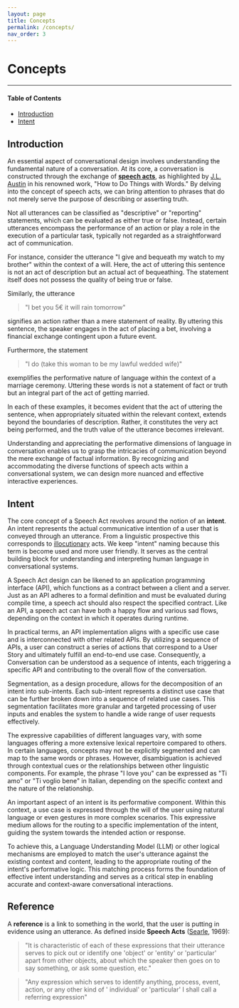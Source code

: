 ```yaml
---
layout: page
title: Concepts
permalink: /concepts/
nav_order: 3
---
```


# Concepts

---

####  Table of Contents
- [Introduction](#introduction)
- [Intent](#intent)

## Introduction
An essential aspect of conversational design involves understanding the fundamental nature of a conversation. At its core, a conversation is constructed through the exchange of [**speech acts**](https://en.wikipedia.org/wiki/Speech_act), as highlighted by [J.L. Austin](https://it.wikipedia.org/wiki/John_Langshaw_Austin) in his renowned work, "How to Do Things with Words." By delving into the concept of speech acts, we can bring attention to phrases that do not merely serve the purpose of describing or asserting truth.

Not all utterances can be classified as "descriptive" or "reporting" statements, which can be evaluated as either true or false. Instead, certain utterances encompass the performance of an action or play a role in the execution of a particular task, typically not regarded as a straightforward act of communication.

For instance, consider the utterance "I give and bequeath my watch to my brother" within the context of a will. Here, the act of uttering this sentence is not an act of description but an actual act of bequeathing. The statement itself does not possess the quality of being true or false.

Similarly, the utterance 

> "I bet you 5€ it will rain tomorrow" 

signifies an action rather than a mere statement of reality. By uttering this sentence, the speaker engages in the act of placing a bet, involving a financial exchange contingent upon a future event.

Furthermore, the statement 

> "I do (take this woman to be my lawful wedded wife)" 
 
exemplifies the performative nature of language within the context of a marriage ceremony. Uttering these words is not a statement of fact or truth but an integral part of the act of getting married.

In each of these examples, it becomes evident that the act of uttering the sentence, when appropriately situated within the relevant context, extends beyond the boundaries of description. Rather, it constitutes the very act being performed, and the truth value of the utterance becomes irrelevant.

Understanding and appreciating the performative dimensions of language in conversation enables us to grasp the intricacies of communication beyond the mere exchange of factual information. By recognizing and accommodating the diverse functions of speech acts within a conversational system, we can design more nuanced and effective interactive experiences.

## Intent
The core concept of a Speech Act revolves around the notion of an **intent**. An intent represents the actual communicative intention of a user that is conveyed through an utterance. 
From a linguistic prospective this corresponds to [illocutionary](https://en.wikipedia.org/wiki/Illocutionary_act) acts. We keep "intent" naming because this term is become used and more user friendly. It serves as the central building block for understanding and interpreting human language in conversational systems.

A Speech Act design can be likened to an application programming interface (API), which functions as a contract between a client and a server. Just as an API adheres to a formal definition and must be evaluated during compile time, a speech act should also respect the specified contract. Like an API, a speech act can have both a happy flow and various sad flows, depending on the context in which it operates during runtime.

In practical terms, an API implementation aligns with a specific use case and is interconnected with other related APIs. By utilizing a sequence of APIs, a user can construct a series of actions that correspond to a User Story and ultimately fulfill an end-to-end use case. Consequently, a Conversation can be understood as a sequence of intents, each triggering a specific API and contributing to the overall flow of the conversation.

Segmentation, as a design procedure, allows for the decomposition of an intent into sub-intents. Each sub-intent represents a distinct use case that can be further broken down into a sequence of related use cases. This segmentation facilitates more granular and targeted processing of user inputs and enables the system to handle a wide range of user requests effectively.

The expressive capabilities of different languages vary, with some languages offering a more extensive lexical repertoire compared to others. In certain languages, concepts may not be explicitly segmented and can map to the same words or phrases. However, disambiguation is achieved through contextual cues or the relationships between other linguistic components. For example, the phrase "I love you" can be expressed as "Ti amo" or "Ti voglio bene" in Italian, depending on the specific context and the nature of the relationship.

An important aspect of an intent is its performative component. Within this context, a use case is expressed through the will of the user using natural language or even gestures in more complex scenarios. This expressive medium allows for the routing to a specific implementation of the intent, guiding the system towards the intended action or response.

To achieve this, a Language Understanding Model (LLM) or other logical mechanisms are employed to match the user's utterance against the existing context and content, leading to the appropriate routing of the intent's performative logic. This matching process forms the foundation of effective intent understanding and serves as a critical step in enabling accurate and context-aware conversational interactions.

## Reference

A **reference** is a link to something in the world, that the user is putting in evidence using an utterance. As defined inside
**Speech Acts** ([Searle](https://en.wikipedia.org/wiki/John_Searle), 1969):

> "It is characteristic of each of these expressions that their utterance serves to pick out or identify one 'object' or 'entity' or 'particular' apart from other
objects, about which the speaker then goes on to say something, or ask some question, etc."

> "Any expression which serves to identify anything, process, event, action, or any other kind of ' individual' or 'particular' I shall call a referring expression"